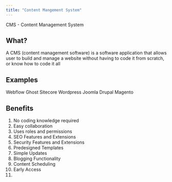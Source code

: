 ```yaml
---
title: "Content Mangement System"
---
```

CMS - Content Management System

## What?

A CMS (content management software) is a software application that allows user to build and manage a website without having to code it from scratch, or know how to code it all

## Examples

Webflow
Ghost
Sitecore
Wordpress
Joomla
Drupal
Magento

## Benefits

1. No coding knowledge required
2. Easy collaboration
3. Uses roles and permissions
4. SEO Features and Extensions
5. Security Features and Extensions
6. Predesigned Templates
7. Simple Updates
8. Blogging Functionality
9. Content Scheduling
10. Early Access
11. 
